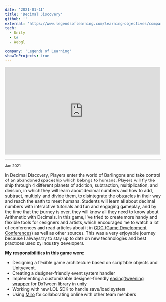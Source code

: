 ```yaml
---
date: '2021-01-11'
title: 'Decimal Discovery'
github: ''
external: 'https://www.legendsoflearning.com/learning-objectives/comparison-of-fractions-math-games/'
tech:
  - Unity
  - C#
  - Webgl

company: 'Legends of Learning'
showInProjects: true
---
```


<iframe width="500" height="282" src="https://www.youtube.com/embed/pq6h-i2fPQs" frameborder="0" allow=" clipboard-write; encrypted-media; gyroscope; picture-in-picture" allowfullscreen></iframe>

--- 
<small>Jan 2021</small>

In Decimal Discovery, Players enter the world of Barlingons and take control of an abandoned spaceship which belongs to humans. Players will fly the ship through 4 different planets of addition, subtraction, multiplication, and division, in which they will learn about decimal numbers and how to add, subtract, multiply, and divide them, to disintegrate the obstacles in their way and reach the earth to meet humans. Students will learn all about decimal numbers with interactive tutorials and fun and engaging gameplay, and by the time that the journey is over, they will know all they need to know about Arithmetic with Decimals. In this game, I've tried to create more handy and flexible tools for designers and artists, which encouraged me to watch a lot of conferences and read articles about it in [ GDC (Game Development Conferences)](https://gdconf.com/) as well as other sources. This was a very enjoyable journey because I always try to stay up to date on new technologies and best practices used by industry developers.

**My responsibilities in this game were:**
- Designing a flexible game architecture based on scriptable objects and Unityevent.  
- Creating a designer-friendly event system handler
- Implementing a customizable designer-friendly [easing/tweening wrapper](https://github.com/AmirArdroudi/MyDoTweenWrapper) for DoTween library in unity
- Working with new LOL SDK to handle save/load system 
- Using [Miro](https://miro.com/) for collaborating online with other team members